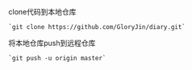 
clone代码到本地仓库

	`git clone https://github.com/GloryJin/diary.git`

将本地仓库push到远程仓库

	`git push -u origin master`